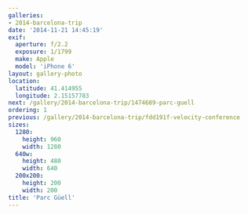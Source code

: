 ```yaml
---
galleries:
- 2014-barcelona-trip
date: '2014-11-21 14:45:19'
exif:
  aperture: f/2.2
  exposure: 1/1799
  make: Apple
  model: 'iPhone 6'
layout: gallery-photo
location:
  latitude: 41.414955
  longitude: 2.15157783
next: /gallery/2014-barcelona-trip/1474689-parc-guell
ordering: 1
previous: /gallery/2014-barcelona-trip/fdd191f-velocity-conference
sizes:
  1280:
    height: 960
    width: 1280
  640w:
    height: 480
    width: 640
  200x200:
    height: 200
    width: 200
title: 'Parc Güell'
---
```

